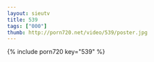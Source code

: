 ```yaml
--- 
layout: sieutv
title: 539
tags: ["000"]
thumb: http://porn720.net/video/539/poster.jpg
---
```

{% include porn720 key="539" %} 
